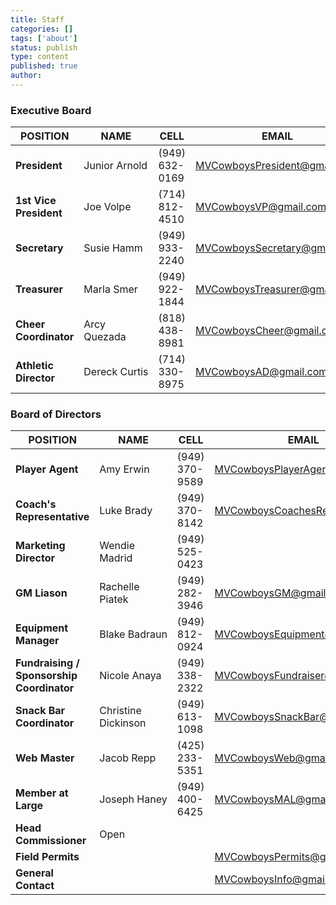 ```yaml
---
title: Staff
categories: []
tags: ['about']
status: publish
type: content
published: true
author: 
---
```


### Executive Board

| **POSITION** | **NAME** | **CELL** | **EMAIL** |
|--------------|----------|----------|-----------|
| **President** | Junior Arnold | (949) 632-0169 | [MVCowboysPresident@gmail.com](mailto:MVCowboysPresident@gmail.com) |
| **1st Vice President** | Joe Volpe | (714) 812-4510 | [MVCowboysVP@gmail.com](mailto:MVCowboysVP@gmail.com) |
| **Secretary** | Susie Hamm | (949) 933-2240 | [MVCowboysSecretary@gmail.com](mailto:MVCowboysSecretary@gmail.com) |
| **Treasurer** | Marla Smer | (949) 922-1844 | [MVCowboysTreasurer@gmail.com](mailto:MVCowboysTreasurer@gmail.com) |
| **Cheer Coordinator** | Arcy Quezada | (818) 438-8981 | [MVCowboysCheer@gmail.com](mailto:MVCowboysCheer@gmail.com) |
| **Athletic Director** | Dereck Curtis | (714) 330-8975 | [MVCowboysAD@gmail.com](mailto:MVCowboysAD@gmail.com) |

### Board of Directors

| **POSITION** | **NAME** | **CELL** | **EMAIL** |
|--------------|----------|----------|-----------|
| **Player Agent** | Amy Erwin | (949) 370-9589 | [MVCowboysPlayerAgent@gmail.com](mailto:MVCowboysPlayerAgent@gmail.com) |
| **Coach's Representative** | Luke Brady | (949) 370-8142 | [MVCowboysCoachesRep@gmail.com](mailto:MVCowboysCoachesRep@gmail.com) |
| **Marketing Director** | Wendie Madrid | (949) 525-0423 | |
| **GM Liason** | Rachelle Piatek | (949) 282-3946 | [MVCowboysGM@gmail.com](mailto:MVCowboysGM@gmail.com) |
| **Equipment Manager** | Blake Badraun | (949) 812-0924 | [MVCowboysEquipment@gmail.com](mailto:MVCowboysEquipment@gmail.com) |
| **Fundraising / Sponsorship Coordinator** | Nicole Anaya | (949) 338-2322 | [MVCowboysFundraiser@gmail.com](mailto:MVCowboysFundraiser@gmail.com) |
| **Snack Bar Coordinator** | Christine Dickinson | (949) 613-1098 | [MVCowboysSnackBar@gmail.com](mailto:MVCowboysSnackBar@gmail.com) |
| **Web Master** | Jacob Repp | (425) 233-5351 | [MVCowboysWeb@gmail.com](mailto:MVCowboysWeb@gmail.com) |
| **Member at Large** | Joseph Haney | (949) 400-6425 | [MVCowboysMAL@gmail.com](mailto:MVCowboysMAL@gmail.com) |
| **Head Commissioner** | Open | | |
| **Field Permits** | | | [MVCowboysPermits@gmail.com](mailto:MVCowboysPermits@gmail.com) |
| **General Contact** | | | [MVCowboysInfo@gmail.com](mailto:MVCowboysInfo@gmail.com) |

